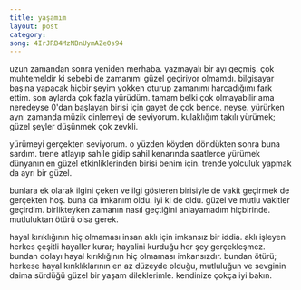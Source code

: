 ```yaml
---
title: yaşamım
layout: post
category: 
song: 4IrJRB4MzNBnUymAZe0s94
---
```


uzun zamandan sonra yeniden merhaba. yazmayalı bir ayı geçmiş. çok muhtemeldir ki sebebi de zamanımı güzel geçiriyor olmamdı. bilgisayar başına yapacak hiçbir şeyim yokken oturup zamanımı harcadığımı fark ettim. son aylarda çok fazla yürüdüm. tamam belki çok olmayabilir ama neredeyse 0'dan başlayan birisi için gayet de çok bence. neyse. yürürken aynı zamanda müzik dinlemeyi de seviyorum. kulaklığım takılı yürümek; güzel şeyler düşünmek çok zevkli.

yürümeyi gerçekten seviyorum. o yüzden köyden döndükten sonra buna sardım. trene atlayıp sahile gidip sahil kenarında saatlerce yürümek dünyanın en güzel etkinliklerinden birisi benim için. trende yolculuk yapmak da ayrı bir güzel.

bunlara ek olarak ilgini çeken ve ilgi gösteren birisiyle de vakit geçirmek de gerçekten hoş. buna da imkanım oldu. iyi ki de oldu. güzel ve mutlu vakitler geçirdim. birlikteyken zamanın nasıl geçtiğini anlayamadım hiçbirinde. mutluluktan ötürü olsa gerek.

hayal kırıklığının hiç olmaması insan aklı için imkansız bir iddia. aklı işleyen herkes çeşitli hayaller kurar; hayalini kurduğu her şey gerçekleşmez. bundan dolayı hayal kırıklığının hiç olmaması imkansızdır. bundan ötürü; herkese hayal kırıklıklarının en az düzeyde olduğu, mutluluğun ve sevginin daima sürdüğü güzel bir yaşam dileklerimle. kendinize çokça iyi bakın.
